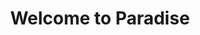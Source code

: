 ---
title: "Welcome to Paradise"
linkTitle: "Welcome to Paradise"
weight: 10
menu:
  main:
    weight: 10
---